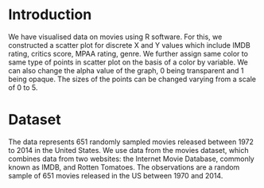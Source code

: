 # Introduction

We have visualised data on movies using R software. For this, we constructed a scatter plot for discrete X and Y values which include IMDB rating, critics score, MPAA rating, genre. We further assign same color to same type of points in scatter plot on the basis of a color by variable. We can also change the alpha value of the graph, 0 being transparent and 1 being opaque. The sizes of the points can be changed varying from a scale of 0 to 5. 

# Dataset

The data represents 651 randomly sampled movies released between 1972 to 2014 in the United States. We use data from the movies dataset, which combines data from two websites: the Internet Movie Database, commonly known as IMDB, and Rotten Tomatoes. The observations are a random sample of 651 movies released in the US between 1970 and 2014.


